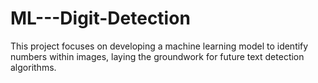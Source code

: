 # ML---Digit-Detection
This project focuses on developing a machine learning model to identify numbers within images, laying the groundwork for future text detection algorithms.
